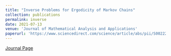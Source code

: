 ```yaml
---
title: "Inverse Problems for Ergodicity of Markov Chains"
collection: publications
permalink: inverse
date: 2021-07-13
venue: 'Journal of Mathematical Analysis and Applications'
paperurl: 'https://www.sciencedirect.com/science/article/abs/pii/S0022247X2100562X'
---
```


[Journal Page](https://www.sciencedirect.com/science/article/abs/pii/S0022247X2100562X)


